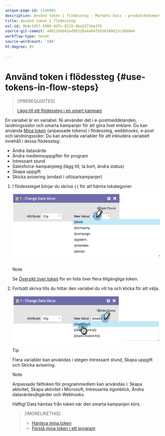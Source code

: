 ```yaml
---
unique-page-id: 1146995
description: Använd token i flödessteg - Marketo Docs - produktdokumentation
title: Använd token i flödessteg
exl-id: 9b4c3d57-5906-4d7c-8215-4ba2271be3f8
source-git-commit: 46812deb41ed56328a4a64fbd36340d13c50dde4
workflow-type: tm+mt
source-wordcount: '194'
ht-degree: 0%

---
```


# Använd token i flödessteg {#use-tokens-in-flow-steps}

>[!PREREQUISITES]
>
>[Lägg till ett flödessteg i en smart kampanj](/help/marketo/product-docs/core-marketo-concepts/smart-campaigns/flow-actions/add-a-flow-step-to-a-smart-campaign.md)

En variabel är en variabel. Ni använder det i e-postmeddelanden, landningssidor och smarta kampanjer för att göra livet enklare. Du kan använda [Mina token](/help/marketo/product-docs/core-marketo-concepts/programs/tokens/understanding-my-tokens-in-a-program.md) (anpassade tokens) i flödessteg, webbhooks, e-post och landningssidor. Du kan använda variabler för att inkludera variabelt innehåll i dessa flödessteg:

* Ändra datavärde
* Ändra medlemsuppgifter för program
* Intressant stund
* Salesforce-kampanjsteg (lägg till, ta bort, ändra status)
* Skapa uppgift
* Skicka avisering (endast i utlösarkampanjer)

1. I flödessteget börjar du skriva `{{` för att hämta tokategorier.

   ![](assets/image2014-9-22-14-3a3-3a17.png)

   >[!NOTE]
   >
   >Se [Översikt över token](/help/marketo/product-docs/demand-generation/landing-pages/personalizing-landing-pages/tokens-overview.md) för en lista över flera tillgängliga token.

1. Fortsätt skriva tills du hittar den variabel du vill ha och klicka för att välja.

   ![](assets/image2014-9-22-14-3a3-3a48.png)

   >[!TIP]
   >
   >Flera variabler kan användas i stegen Intressant stund, Skapa uppgift och Skicka avisering.

   >[!NOTE]
   >
   >Anpassade fälttoken för programmedlem kan användas i: Skapa aktivitet, Skapa aktivitet i Microsoft, Intressanta ögonblick, Ändra datavärdesåtgärder och Webhooks.

   Häftig! Data hämtas från token när den smarta kampanjen körs.

   >[!MORELIKETHIS]
   >
   >* [Hantera mina token](/help/marketo/product-docs/core-marketo-concepts/programs/tokens/managing-my-tokens.md)
   >* [Förstå mina token i ett program](/help/marketo/product-docs/core-marketo-concepts/programs/tokens/understanding-my-tokens-in-a-program.md)


